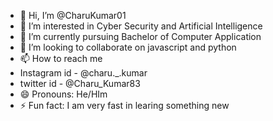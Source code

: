 - 👋 Hi, I’m @CharuKumar01
- 👀 I’m interested in Cyber Security and Artificial Intelligence
- 🌱 I’m currently pursuing Bachelor of Computer Application 
- 💞️ I’m looking to collaborate on javascript and python 
- 📫 How to reach me
- Instagram id - @charu._.kumar
- twitter id - @Charu_Kumar83
- 😄 Pronouns: He/HIm
- ⚡ Fun fact: I am very fast in learing something new 

<!---
CharuKumar01/CharuKumar01 is a ✨ special ✨ repository because its `README.md` (this file) appears on your GitHub profile.
You can click the Preview link to take a look at your changes.
--->
